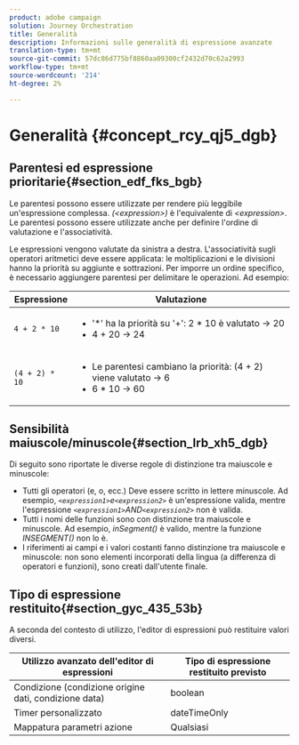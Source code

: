 ```yaml
---
product: adobe campaign
solution: Journey Orchestration
title: Generalità
description: Informazioni sulle generalità di espressione avanzate
translation-type: tm+mt
source-git-commit: 57dc86d775bf8860aa09300cf2432d70c62a2993
workflow-type: tm+mt
source-wordcount: '214'
ht-degree: 2%

---
```



# Generalità {#concept_rcy_qj5_dgb}

## Parentesi ed espressione prioritarie{#section_edf_fks_bgb}

Le parentesi possono essere utilizzate per rendere più leggibile un&#39;espressione complessa. _(&lt;expression>)_ è l&#39;equivalente di  _&lt;expression>_. Le parentesi possono essere utilizzate anche per definire l&#39;ordine di valutazione e l&#39;associatività.

Le espressioni vengono valutate da sinistra a destra. L&#39;associatività sugli operatori aritmetici deve essere applicata: le moltiplicazioni e le divisioni hanno la priorità su aggiunte e sottrazioni. Per imporre un ordine specifico, è necessario aggiungere parentesi per delimitare le operazioni. Ad esempio:

<!--```5 + 2 * 10 = 25, and (5 + 2) * 10 = 70```-->

| Espressione | Valutazione |
|--- |--- |
| `4 + 2 * 10` | <ul><li>&#39;*&#39; ha la priorità su &#39;+&#39;: 2 * 10 è valutato → 20</li><li>4 + 20 → 24</li></ul> |
| `(4 + 2) * 10` | <ul><li>Le parentesi cambiano la priorità: (4 + 2) viene valutato → 6</li><li> 6 * 10 → 60</li></ul> |

## Sensibilità maiuscole/minuscole{#section_lrb_xh5_dgb}

Di seguito sono riportate le diverse regole di distinzione tra maiuscole e minuscole:

* Tutti gli operatori (e, o, ecc.) Deve essere scritto in lettere minuscole. Ad esempio, _`<expression1>`e`<expression2>`_ è un&#39;espressione valida, mentre l&#39;espressione _`<expression1>`AND`<expression2>`_ non è valida.
* Tutti i nomi delle funzioni sono con distinzione tra maiuscole e minuscole. Ad esempio, _inSegment()_ è valido, mentre la funzione _INSEGMENT()_ non lo è.
* I riferimenti ai campi e i valori costanti fanno distinzione tra maiuscole e minuscole: non sono elementi incorporati della lingua (a differenza di operatori e funzioni), sono creati dall&#39;utente finale.

## Tipo di espressione restituito{#section_gyc_435_53b}

A seconda del contesto di utilizzo, l&#39;editor di espressioni può restituire valori diversi.

| Utilizzo avanzato dell&#39;editor di espressioni | Tipo di espressione restituito previsto |
|--- |--- |
| Condizione (condizione origine dati, condizione data) | boolean |
| Timer personalizzato | dateTimeOnly |
| Mappatura parametri azione | Qualsiasi |
